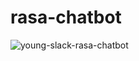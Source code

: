 # rasa-chatbot

![young-slack-rasa-chatbot](https://github.com/YoungAndY2m/rasa-chatbot/blob/master/young-slack-rasa-chatbot.gif)
